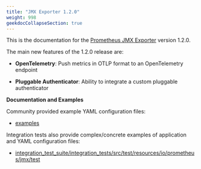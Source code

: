 ```yaml
---
title: "JMX Exporter 1.2.0"
weight: 998
geekdocCollapseSection: true
---
```


This is the documentation for the [Prometheus JMX Exporter](https://github.com/prometheus/jmx_exporter) version 1.2.0.

The main new features of the 1.2.0 release are:

* **OpenTelemetry**: Push metrics in OTLP format to an OpenTelemetry endpoint

* **Pluggable Authenticator**: Ability to integrate a custom pluggable authenticator

**Documentation and Examples**

Community provided example YAML configuration files:

- [examples](https://github.com/prometheus/jmx_exporter/tree/main/examples)

Integration tests also provide complex/concrete examples of application and YAML configuration files:

- [integration_test_suite/integration_tests/src/test/resources/io/prometheus/jmx/test](https://github.com/prometheus/jmx_exporter/tree/main/integration_test_suite/integration_tests/src/test/resources/io/prometheus/jmx/test)
